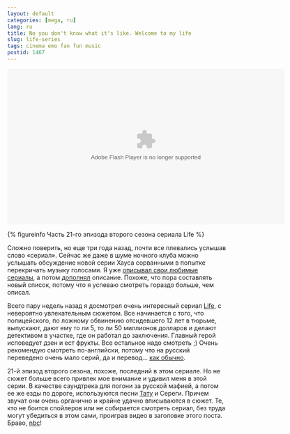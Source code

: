 ```yaml
---
layout: default
categories: [mega, ru]
lang: ru
title: No you don't know what it's like. Welcome to my life
slug: life-series
tags: cinema emo fan fun music 
postid: 1467
---
```

<object classid="clsid:d27cdb6e-ae6d-11cf-96b8-444553540000" codebase="http://download.macromedia.com/pub/shockwave/cabs/flash/swflash.cab#version=9,0,0,0" width="636" height="358" align="middle"><param name="allowScriptAccess" value="sameDomain" /><param name="movie" value="/=^_^=/videoplayer.swf?vid=/=^_^=/uploads/2009/04/life-ost.flv&pic=/=^_^=/uploads/2009/04/life.jpg&auto=0" /><param name="quality" value="high" /><param name="bgcolor" value="#000000" /><embed src="/=^_^=/videoplayer.swf?vid=/=^_^=/uploads/2009/04/life-ost.flv&pic=/=^_^=/uploads/2009/04/life.jpg&auto=0" quality="high" bgcolor="#000000" width="636" height="358" align="middle" allowScriptAccess="sameDomain" allowFullScreen="false" type="application/x-shockwave-flash" pluginspage="http://www.macromedia.com/go/getflashplayer" />
</object>


{% figureinfo Часть 21-го эпизода второго сезона сериала Life %}



Сложно поверить, но еще три года назад, почти все плевались услышав слово «сериал». Сейчас же даже в шуме ночного клуба можно услышать обсуждение новой серии Хауса сорванными в попытке перекричать музыку голосами. Я уже <a href="/mega/2008/tv-cereals/">описывал свои любимые сериалы</a>, а потом <a href=" /mega/2007/californication/">дополнял</a> описание. Похоже, что пора составлять новый список, потому что я успеваю смотреть гораздо больше, чем описал. 

Всего пару недель назад я досмотрел очень интересный сериал <a href="http://nbc.com/Life">Life</a>, с невероятно увлекательным сюжетом. Все начинается с того, что полицейского, по ложному обвинению отсидевшего 12 лет в тюрьме, выпускают, дают ему то ли 5, то ли 50 миллионов долларов и делают детективом в участке, где он работал до заключения. Главный герой исповедует дзен и ест фрукты. Все остальное надо смотреть ;) Очень рекомендую смотреть по-английски, потому что на русский переведено очень мало серий, да и перевод… <a href="/mega/2009/what-translation-foo/">как обычно</a>.

21-й эпизод второго сезона, похоже, последний в этом сериале. Но не сюжет больше всего привлек мое внимание и удивил меня в этой серии. В качестве саундтрека для погони за русской мафией, а потом ее же езды по дороге, используются песни <a href="http://genn.org/#/works/tatu">Тату</a> и Сереги. Причем звучат они очень органично и крайне удачно вписываются в сюжет. Те, кто не боится спойлеров или не собирается смотреть сериал, без труда могут убедиться в этом сами, проиграв видео в заголовке этого поста. Браво, <a href="http://nbc.com/">nbc</a>!